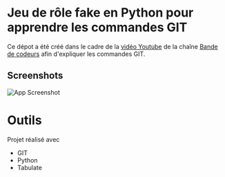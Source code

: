 # Jeu de rôle fake en Python pour apprendre les commandes GIT

Ce dépot a été créé dans le cadre de la [vidéo Youtube](https://youtu.be/A5_kJps4qjc) de la chaîne [Bande de codeurs](https://www.youtube.com/@bandedecodeurs) afin d'expliquer les commandes GIT.




## Screenshots

![App Screenshot](https://img.freepik.com/free-vector/black-spooky-castle-flying-dragon-canyon-with-mountains-forest-cartoon-fantasy-illustration-with-medieval-palace-with-towers-creepy-beast-with-wings-rocks-pine-trees_107791-4592.jpg?w=1380&t=st=1700129693~exp=1700130293~hmac=42db732dcc4835c402a6bf65bed2b1a7d879dcc28984d7b63437060747e30a9d)




# Outils

Projet réalisé avec 
- GIT
- Python
- Tabulate


